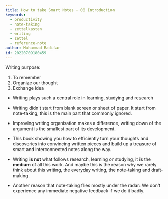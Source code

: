 ```yaml
---
title: How to take Smart Notes - 00 Introduction
keywords:
  - productivity
  - note-taking
  - zettelkasten
  - writing
  - zettel
  - reference-note
author: Muhammad Radifar
id: 20220709180459
---
```


Writing purpose:
1. To remember
2. Organize our thought
3. Exchange idea

- Writing plays such a central role in learning, studying and research
- Writing didn't start from blank screen or sheet of paper. It start from note-taking, this is the main part that commonly ignored.
- Improving writing organisation makes a difference, writing down of the argument is the smallest part of its development.
- This book showing you how to efficiently turn your thoughts and discoveries into convincing written pieces and build up a treasure of smart and interconnected notes along the way.

- Writing **is not** what follows research, learning or studying, it is the **medium** of all this work. And maybe this is the reason why we rarely think about this writing, the everyday writing, the note-taking and draft-making.
- Another reason that note-taking flies mostly under the radar: We don't experience any immediate negative feedback if we do it badly.